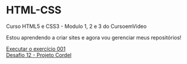 # HTML-CSS
 Curso HTML5 e CSS3 - Modulo 1, 2 e 3 do CursoemVideo 

 Estou aprendendo a criar sites e agora vou gerenciar meus repositórios!

 <a href= "https://guthierryschiavo.github.io/HTML-CSS/exercicios/ex001/index.html"> Executar o exercício 001</a> <br>
 <a href= "https://guthierryschiavo.github.io/HTML-CSS/desafios/d012/projeto-cordel.html"> Desafio 12 - Projeto Cordel </a>
